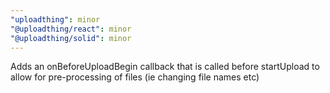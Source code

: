 ```yaml
---
"uploadthing": minor
"@uploadthing/react": minor
"@uploadthing/solid": minor
---
```


Adds an onBeforeUploadBegin callback that is called before startUpload to allow
for pre-processing of files (ie changing file names etc)
